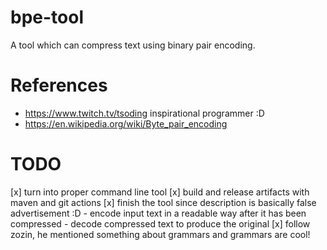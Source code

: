 # bpe-tool

A tool which can compress text using binary pair encoding. 

# References 
- https://www.twitch.tv/tsoding inspirational programmer :D
- https://en.wikipedia.org/wiki/Byte_pair_encoding

# TODO
[x] turn into proper command line tool
[x] build and release artifacts with maven and git actions
[x] finish the tool since description is basically false advertisement :D
    - encode input text in a readable way after it has been compressed
    - decode compressed text to produce the original
[x] follow zozin, he mentioned something about grammars and grammars are cool!